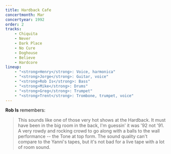 ```yaml
---
title: Hardback Cafe
concertmonth: Mar
concertyear: 1992
order: 2
tracks:
    - Chiquita
    - Never
    - Dark Place
    - No Cure
    - Doghouse
    - Believe
    - Hardcore
lineup:
    - "<strong>Henry</strong>: Voice, harmonica"
    - "<strong>Jorge</strong>: Guitar, voice"
    - "<strong>Rob Is</strong>: Bass"
    - "<strong>Mike</strong>: Drums"
    - "<strong>Greg</strong>: Trumpet"
    - "<strong>Trent</strong>: Trombone, trumpet, voice"
---
```

**Rob Is** remembers:

> This sounds like one of those very hot shows at the Hardback. It must have been in the big room in the back, I'm guessin' it was '92 not '91. A very rowdy and rocking crowd to go along with a balls to the wall performance -- the Tone at top form. The sound quality can't compare to the Yanni's tapes, but it's not bad for a live tape with a lot of room sound.